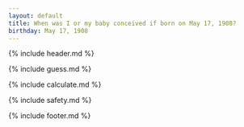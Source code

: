 ```yaml
---
layout: default
title: When was I or my baby conceived if born on May 17, 1908?
birthday: May 17, 1908
---
```


{% include header.md %}

{% include guess.md %}

{% include calculate.md %}

{% include safety.md %}

{% include footer.md %}



